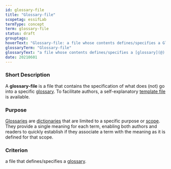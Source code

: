 ```yaml
---
id: glossary-file
title: "Glossary-file"
scopetag: essifLab
termType: concept
term: glossary-file
status: draft
grouptags:
hoverText: "Glossary-file: a file whose contents defines/specifies a Glossary."
glossaryTerm: "Glossary-file"
glossaryText: "a file whose contents defines/specifies a [glossary](@)."
date: 20210601
---
```


### Short Description
A **glossary-file** is a file that contains the specification of what does (not) go into a specific [glossary](@). To facilitate authors, a self-explanatory [template file](/tev1/glossary-file.md) is available.

### Purpose
[Glossaries](@) are [dictionaries](@) that are limited to a specific purpose or [scope](@). They provide a single meaning for each term, enabling both authors and readers to quickly establish if they associate a term with the meaning as it is defined for that scope.

### Criterion
a file that defines/specifies a [glossary](@).
